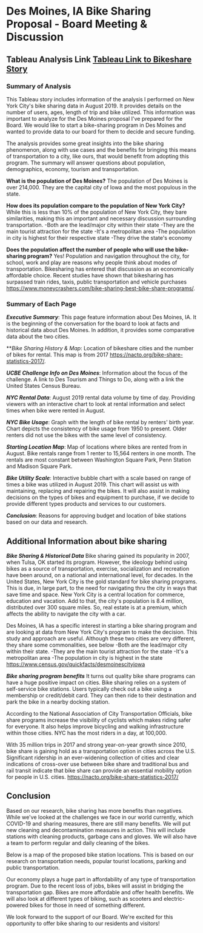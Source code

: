 # Des Moines, IA Bike Sharing Proposal - Board Meeting & Discussion

## Tableau Analysis Link [Tableau Link to Bikeshare Story](https://public.tableau.com/profile/doris.b.cohen#!/vizhome/BikeshareChallengeFINAL/StoryChallenge?publish=yes)

### Summary of Analysis
This Tableau story includes information of the analysis I performed on New York City's bike sharing data in August 2019. It provides details on the number of users, ages, length of trip and bike utilized. This information was important to analyze for the Des Moines proposal I've prepared for the Board. We would like to start a bike-sharing program in Des Moines and wanted to provide data to our board for them to decide and secure funding. 

The analysis provides some great insights into the bike sharing phenomenon, along with use cases and the benefits for bringing this means of transportation to a city, like ours, that would benefit from adopting this program. The summary will answer questions about population, demographics, economy, tourism and transportation.

**__What is the population of Des Moines?__** 
The population of Des Moines is over 214,000. They are the capital city of Iowa and the most populous in the state. 

**__How does its population compare to the population of New York City?__**
While this is less than 10% of the population of New York City, they bare similarities, making this an important and necessary discussion surrounding transportation. 
    -Both are the lead/major city within their state
    -They are the main tourist attraction for the state
    -It's a metropolitan area
    -The population in city is highest for their respective state
    -They drive the state's economy


**__Does the population affect the number of people who will use the bike-sharing program?__**
Yes! Population and navigation throughout the city, for school, work and play are reasons why people think about modes of transportation. Bikesharing has entered that discussion as an economically affordable choice. Recent studies have shown that bikesharing has surpassed train rides, taxis, public transportation and vehicle purchases https://www.moneycrashers.com/bike-sharing-best-bike-share-programs/. 

### Summary of Each Page
**_Executive Summary_**: This page feature information about Des Moines, IA. It is the beginning of the conversation for the board to look at facts and historical data about Des Moines. In addition, it provides some comparative data about the two cities. 

**_Bike Sharing History & Map_: Location of bikeshare cities and the number of bikes for rental. This map is from 2017 https://nacto.org/bike-share-statistics-2017/.

**_UCBE Challenge Info on Des Moines_**: Information about the focus of the challenge. A link to Des Tourism and Things to Do, along with a link the United States Census Bureau. 

**_NYC Rental Data_**: August 2019 rental data volume by time of day. Providing viewers with an interactive chart to look at rental information and select times when bike were rented in August. 

**_NYC Bike Usage_**: Graph with the length of bike rental by renters' birth year. Chart depicts the consistency of bike usage from 1950 to present. Older renters did not use the bikes with the same level of consistency. 

**_Starting Location Map_**: Map of locations where bikes are rented from in August. Bike rentals range from 1 renter to 15,564 renters in one month. The rentals are most constant between Washington Square Park, Penn Station and Madison Square Park. 

**_Bike Utility Scale_**: Interactive bubble chart with a scale based on range of times a bike was utilized in August 2019. This chart will assist us with maintaining, replacing and repairing the bikes. It will also assist in making decisions on the types of bikes and equipment to purchase, if we decide to provide different types products and services to our customers. 

**_Conclusion_**: Reasons for approving budget and location of bike stations based on our data and research. 


## Additional Information about bike sharing

**_Bike Sharing & Historical Data_**
Bike sharing gained its popularity in 2007, when Tulsa, OK started its program. However, the ideology behind using bikes as a source of transportation, exercise, socialization and recreation have been around, on a national and international level, for decades. In the United States, New York City is the gold standard for bike sharing programs. This is due, in large part, to the need for navigating thru the city in ways that save time and space. New York City is a central location for commerce, education and vacation. Add to that, the city's population is 8.4 million, distributed over 300 square miles. So, real estate is at a premium, which affects the ability to navigate the city with a car. 

Des Moines, IA has a specific interest in starting a bike sharing program and are looking at data from New York City's program to make the decision. This study and approach are useful. Although these two cities are very different, they share some commonalities, see below
    -Both are the lead/major city within their state.
    -They are the main tourist attraction for the state
    -It's a metropolitan area
    -The population in city is highest in the state https://www.census.gov/quickfacts/desmoinescityiowa 

**_Bike sharing program benefits_**
It turns out quality bike share programs can have a huge positive impact on cities. Bike sharing relies on a system of self-service bike stations. Users typically check out a bike using a membership or credit/debit card. They can then ride to their destination and park the bike in a nearby docking station.

According to the National Association of City Transportation Officials, bike share programs increase the visibility of cyclists which makes riding safer for everyone. It also helps improve bicycling and walking infrastructure within those cities. NYC has the most riders in a day, at 100,000. 

With 35 million trips in 2017 and strong year-on-year growth since 2010, bike share is gaining hold as a transportation option in cities across the U.S. Significant ridership in an ever-widening collection of cities and clear indications of cross-over use between bike share and traditional bus and rail transit indicate that bike share can provide an essential mobility option for people in U.S. cities. https://nacto.org/bike-share-statistics-2017/ 

## Conclusion 
Based on our research, bike sharing has more benefits than negatives. While we've looked at the challenges we face in our world currently, which COVID-19 and sharing measures, there are still many benefits. We will put new cleaning and decontamination measures in action. This will include stations with cleaning products, garbage cans and gloves. We will also have a team to perform regular and daily cleaning of the bikes. 

Below is a map of the proposed bike station locations. This is based on our research on transportation needs, popular tourist locations, parking and public transportation. 

Our economy plays a huge part in affordability of any type of transportation program. Due to the recent loss of jobs, bikes will assist in bridging the transportation gap. Bikes are more affordable and offer health benefits. We will also look at different types of biking, such as scooters and electric-powered bikes for those in need of something different. 

We look forward to the support of our Board. We're excited for this opportunity to offer bike sharing to our residents and visitors!

